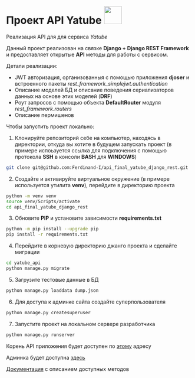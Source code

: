 # Проект API Yatube <img src="https://cdn.mypanel.link/fv2dwk/tlrqq5seo8xf7c91.png" width=48>

Реализация API для для сервиса *Yatube*

Данный проект реализован на связке **Django + Django REST Framework** и предоставляет открытые **API** методы для работы с сервисом.

Детали реализации:
* JWT авторизация, организованныя с помощью приложения **djoser** и встроенного пакеты *rest_framework_simplejwt.authentication*
* Описание моделей БД и описание поведения сериализаторов данных на основе этих моделей (**DRF**)
* Роут запросов с помощью объекта **DefaultRouter** модуля *rest_framework.routers*
* Описание пермишенов

Чтобы запустить проект локально:

1. Клонируйте репозиторий себе на компьютер, находясь в директории, откуда вы хотите в будущем запускать проект (в примере испоьзуется ссылка для подключения с помощью протокола **SSH** в консоли **BASH** для **WINDOWS**)

```BASH
git clone git@github.com:Ferdinand-I/api_final_yatube_django_rest.git
```

2. Создайте и активируйте виртуальное окружение (в примере используется утилита **venv**), перейдите в директорию проекта

```BASH
python -m venv venv
source venv/Scripts/activate
cd api_final_yatube_django_rest
```

3. Обновите **PIP** и установите зависимости **requirements.txt**

```BASH
python -m pip install --upgrade pip
pip install -r requirements.txt
```

4. Перейдите в корневую директорию джанго проекта и сделайте миграции

```BASH
cd yatube_api
python manage.py migrate
```

5. Загрузите тестовые данные в БД

```BASH
python manage.py loaddata dump.json
```

6. Для доступа к админке сайта создайте суперпользователя

```BASH
python manage.py createsuperuser
```

7. Запустите проект на локальном сервере разработчика

```BASH
python manage.py runserver
```

Корень API приложения будет доступен по <a href="http://127.0.0.1:8000/api/v1/">этому</a> адресу

Админка будет доступна <a href="http://127.0.0.1:8000/admin/">здесь</a>

<a href="http://127.0.0.1:8000/redoc/">Документация</a> с описанием доступных методов
